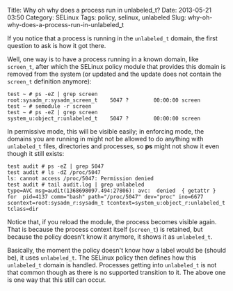 Title: Why oh why does a process run in unlabeled_t?
Date: 2013-05-21 03:50
Category: SELinux
Tags: policy, selinux, unlabeled
Slug: why-oh-why-does-a-process-run-in-unlabeled_t

If you notice that a process is running in the `unlabeled_t` domain, the
first question to ask is how it got there.

Well, one way is to have a process running in a known domain, like
`screen_t`, after which the SELinux policy module that provides this
domain is removed from the system (or updated and the update does not
contain the `screen_t` definition anymore):

    test ~ # ps -eZ | grep screen
    root:sysadm_r:sysadm_screen_t    5047 ?        00:00:00 screen
    test ~ # semodule -r screen
    test ~ # ps -eZ | grep screen
    system_u:object_r:unlabeled_t    5047 ?        00:00:00 screen

In permissive mode, this will be visible easily; in enforcing mode, the
domains you are running in might not be allowed to do anything with
`unlabeled_t` files, directories and processes, so **ps** might not show
it even though it still exists:

    test audit # ps -eZ | grep 5047
    test audit # ls -dZ /proc/5047
    ls: cannot access /proc/5047: Permission denied
    test audit # tail audit.log | grep unlabeled
    type=AVC msg=audit(1368698097.494:27806): avc:  denied  { getattr } for  pid=4137 comm="bash" path="/proc/5047" dev="proc" ino=6677 scontext=root:sysadm_r:sysadm_t tcontext=system_u:object_r:unlabeled_t tclass=dir

Notice that, if you reload the module, the process becomes visible
again. That is because the process context itself (`screen_t`) is
retained, but because the policy doesn't know it anymore, it shows it as
`unlabeled_t`.

Basically, the moment the policy doesn't know how a label would be
(should be), it uses `unlabeled_t`. The SELinux policy then defines how
this `unlabeled_t` domain is handled. Processes getting into
`unlabeled_t` is not that common though as there is no supported
transition to it. The above one is one way that this still can occur.
